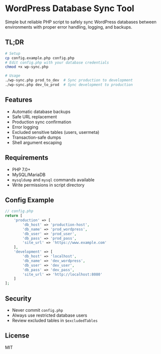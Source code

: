 # WordPress Database Sync Tool

Simple but reliable PHP script to safely sync WordPress databases between environments with proper error handling, logging, and backups.

## TL;DR
```bash
# Setup
cp config.example.php config.php
# Edit config.php with your database credentials
chmod +x wp-sync.php

# Usage
./wp-sync.php prod_to_dev  # Sync production to development
./wp-sync.php dev_to_prod  # Sync development to production
```

## Features
- Automatic database backups
- Safe URL replacement
- Production sync confirmation
- Error logging
- Excluded sensitive tables (users, usermeta)
- Transaction-safe dumps
- Shell argument escaping

## Requirements
- PHP 7.0+
- MySQL/MariaDB
- `mysqldump` and `mysql` commands available
- Write permissions in script directory

## Config Example
```php
// config.php
return [
    'production' => [
        'db_host' => 'production-host',
        'db_name' => 'prod_wordpress',
        'db_user' => 'prod_user',
        'db_pass' => 'prod_pass',
        'site_url' => 'https://www.example.com'
    ],
    'development' => [
        'db_host' => 'localhost',
        'db_name' => 'dev_wordpress',
        'db_user' => 'dev_user',
        'db_pass' => 'dev_pass',
        'site_url' => 'http://localhost:8080'
    ]
];
```

## Security
- Never commit `config.php`
- Always use restricted database users
- Review excluded tables in `$excludedTables`

## License
MIT
